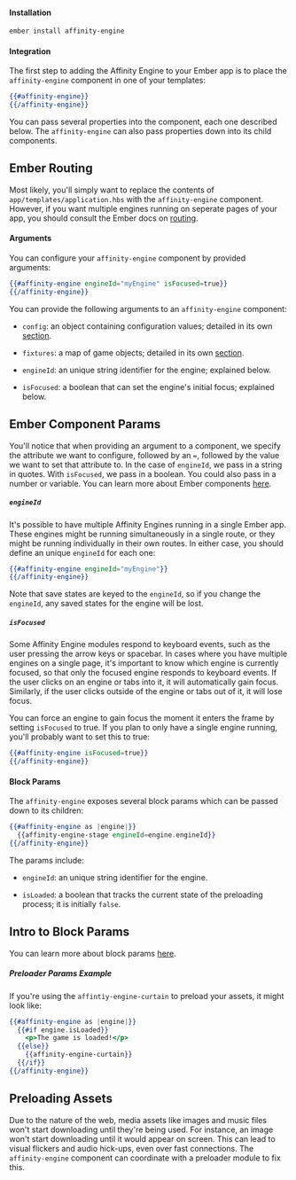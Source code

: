 #### Installation

```bash
ember install affinity-engine
```

#### Integration

<div class="row">

<div class="with-aside small-order-2 medium-order-1">

The first step to adding the Affinity Engine to your Ember app is to place the `affinity-engine` component in one of your templates:

```hbs
{{#affinity-engine}}
{{/affinity-engine}}
```

You can pass several properties into the component, each one described below. The `affinity-engine` can also pass properties down into its child components.

</div>

<aside class="aside ember small-order-1 medium-order-2">

# Ember Routing

Most likely, you'll simply want to replace the contents of `app/templates/application.hbs` with the `affinity-engine` component. However, if you want multiple engines running on seperate pages of your app, you should consult the Ember docs on [routing](https://guides.emberjs.com/v2.8.0/routing/).

</aside>

</div>

#### Arguments

<div class="row">

<div class="with-aside">

You can configure your `affinity-engine` component by provided arguments:

```hbs
{{#affinity-engine engineId="myEngine" isFocused=true}}
{{/affinity-engine}}
```

You can provide the following arguments to an `affinity-engine` component:

* `config`: an object containing configuration values; detailed in its own [section](#/api/engine/configuration).

* `fixtures`: a map of game objects; detailed in its own [section](#/api/engine/fixtures).

* `engineId`: an unique string identifier for the engine; explained below.

* `isFocused`: a boolean that can set the engine's initial focus; explained below.

</div>

<aside class="aside ember">

# Ember Component Params

You'll notice that when providing an argument to a component, we specify the attribute we want to configure, followed by an `=`, followed by the value we want to set that attribute to. In the case of `engineId`, we pass in a string in quotes. With `isFocused`, we pass in a boolean. You could also pass in a number or variable. You can learn more about Ember components [here](https://guides.emberjs.com/v2.9.0/components/passing-properties-to-a-component/).

</aside>

</div>

##### `engineId`

It's possible to have multiple Affinity Engines running in a single Ember app. These engines might be running simultaneously in a single route, or they might be running individually in their own routes. In either case, you should define an unique `engineId` for each one:

```hbs
{{#affinity-engine engineId="myEngine"}}
{{/affinity-engine}}
```

Note that save states are keyed to the `engineId`, so if you change the `engineId`, any saved states for the engine will be lost.

##### `isFocused`

Some Affinity Engine modules respond to keyboard events, such as the user pressing the arrow keys or spacebar. In cases where you have multiple engines on a single page, it's important to know which engine is currently focused, so that only the focused engine responds to keyboard events. If the user clicks on an engine or tabs into it, it will automatically gain focus. Similarly, if the user clicks outside of the engine or tabs out of it, it will lose focus.

You can force an engine to gain focus the moment it enters the frame by setting `isFocused` to true. If you plan to only have a single engine running, you'll probably want to set this to true:

```hbs
{{#affinity-engine isFocused=true}}
{{/affinity-engine}}
```

#### Block Params

<div class="row">

<div class="with-aside small-order-2 medium-order-1">

The `affinity-engine` exposes several block params which can be passed down to its children:

```hbs
{{#affinity-engine as |engine|}}
  {{affinity-engine-stage engineId=engine.engineId}}
{{/affinity-engine}}
```

The params include:

* `engineId`: an unique string identifier for the engine.

* `isLoaded`: a boolean that tracks the current state of the preloading process; it is initially `false`.

</div>

<aside class="aside ember small-order-1 medium-order-2">

# Intro to Block Params

You can learn more about block params [here](https://guides.emberjs.com/v2.9.0/components/block-params/).

</aside>

</div>

<div class="row">

<div class="with-aside small-order-2 medium-order-1">

##### Preloader Params Example

If you're using the `affintiy-engine-curtain` to preload your assets, it might look like:

```hbs
{{#affinity-engine as |engine|}}
  {{#if engine.isLoaded}}
    <p>The game is loaded!</p>
  {{else}}
    {{affinity-engine-curtain}}
  {{/if}}
{{/affinity-engine}}
```

</div>

<aside class="aside javascript small-order-1 medium-order-2">

# Preloading Assets

Due to the nature of the web, media assets like images and music files won't start downloading until they're being used. For instance, an image won't start downloading until it would appear on screen. This can lead to visual flickers and audio hick-ups, even over fast connections. The `affinity-engine` component can coordinate with a preloader module to fix this.

</aside>

</div>
